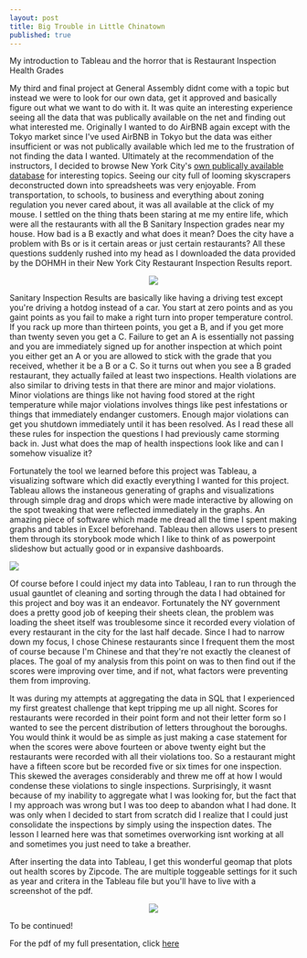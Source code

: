 ```yaml
---
layout: post
title: Big Trouble in Little Chinatown
published: true
---
```


My introduction to Tableau and the horror that is Restaurant Inspection Health Grades

My third and final project at General Assembly didnt come with a topic but instead we were to look for our own data, get it approved and basically figure out what we want to do with it. It was quite an interesting experience seeing all the data that was publically available on the net and finding out what interested me. Originally I wanted to do AirBNB again except with the Tokyo market since I've used AirBNB in Tokyo but the data was either insufficient or was not publically available which led me to the frustration of not finding the data I wanted. Ultimately at the recommendation of the instructors, I decided to browse New York City's [own publically available database](https://opendata.cityofnewyork.us/) for interesting topics. Seeing our city full of looming skyscrapers deconstructed down into spreadsheets was very enjoyable. From transportation, to schools, to business and everything about zoning regulation you never cared about, it was all available at the click of my mouse. I settled on the thing thats been staring at me my entire life, which were all the restaurants with all the B Sanitary Inspection grades near my house. How bad is a B exactly and what does it mean? Does the city have a problem with Bs or is it certain areas or just certain restaurants? All these questions suddenly rushed into my head as I downloaded the data provided by the DOHMH in their New York City Restaurant Inspection Results report.

<p align="center">
<img src="http://newyork.seriouseats.com/images/20100728sanitation.jpg"/>
</p>

Sanitary Inspection Results are basically like having a driving test except you're driving a hotdog instead of a car. You start at zero points and as you gaint points as you fail to make a right turn into proper temperature control. If you rack up more than thirteen points, you get a B, and if you get more than twenty seven you get a C. Failure to get an A is essentially not passing and you are immediately signed up for another inspection at which point you either get an A or you are allowed to stick with the grade that you received, whether it be a B or a C. So it turns out when you see a B graded restaurant, they actually failed at least two inspections. Health violations are also similar to driving tests in that there are minor and major violations. Minor violations are things like not having food stored at the right temperature while major violations involves things like pest infestations or things that immediately endanger customers. Enough major violations can get you shutdown immediately until it has been resolved. As I read these all these rules for inspection the questions I had previously came storming back in. Just what does the map of health inspections look like and can I somehow visualize it?

Fortunately the tool we learned before this project was Tableau, a visualizing software which did exactly everything I wanted for this project. Tableau allows the instaneous generating of graphs and visualizations through simple drag and drops which were made interactive by allowing on the spot tweaking that were reflected immediately in the graphs. An amazing piece of software which made me dread all the time I spent making graphs and tables in Excel beforehand. Tableau then allows users to present them through its storybook mode which I like to think of as powerpoint slideshow but actually good or in expansive dashboards.

<img src="http://i.imgur.com/CAMqP3B.jpg">

Of course before I could inject my data into Tableau, I ran to run through the usual gauntlet of cleaning and sorting through the data I had obtained for this project and boy was it an endeavor. Fortunately the NY government does a pretty good job of keeping their sheets clean, the problem was loading the sheet itself was troublesome since it recorded every violation of every restaurant in the city for the last half decade. Since I had to narrow down my focus, I chose Chinese restaurants since I frequent them the most of course because I'm Chinese and that they're not exactly the cleanest of places. The goal of my analysis from this point on was to then find out if the scores were improving over time, and if not, what factors were preventing them from improving.

It was during my attempts at aggregating the data in SQL that I experienced my first greatest challenge that kept tripping me up all night. Scores for restaurants were recorded in their point form and not their letter form so I wanted to see the percent distribution of letters throughout the boroughs. You would think it would be as simple as just making a case statement for when the scores were above fourteen or above twenty eight but the restaurants were recorded with all their violations too. So a restaurant might have a fifteen score but be recorded five or six times for one inspection. This skewed the averages considerably and threw me off at how I would condense these violations to single inspections. Surprisingly, it wasnt because of my inability to aggregate what I was looking for, but the fact that I my approach was wrong but I was too deep to abandon what I had done. It was only when I decided to start from scratch did I realize that I could just consolidate the inspections by simply using the inspection dates. The lesson I learned here was that sometimes overworking isnt working at all and sometimes you just need to take a breather. 

After inserting the data into Tableau, I get this wonderful geomap that plots out health scores by Zipcode. The are multiple toggeable settings for it such as year and critera in the Tableau file but you'll have to live with a screenshot of the pdf.

<p align="center">
<img src="http://i.imgur.com/OxG5VQg.png">
</p>

To be continued!

For the pdf of my full presentation, click [here](https://github.com/bluufish/Restaurant-Nightmare/blob/master/Final%20Project%203%20Simon%20Chan%20Data%20Analysis.pdf)

